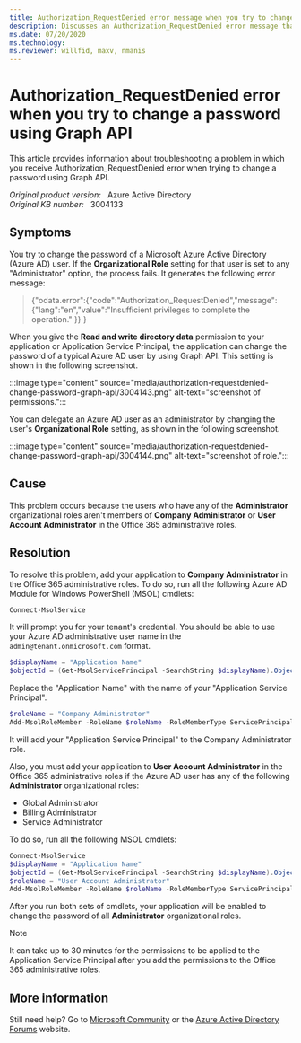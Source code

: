 ```yaml
---
title: Authorization_RequestDenied error message when you try to change a password if you use Graph API
description: Discusses an Authorization_RequestDenied error message that you receive when you try to change a password if you use Graph API. Provides a resolution.
ms.date: 07/20/2020
ms.technology: 
ms.reviewer: willfid, maxv, nmanis
---
```

# Authorization_RequestDenied error when you try to change a password using Graph API

This article provides information about troubleshooting a problem in which you receive Authorization_RequestDenied error when trying to change a password using Graph API.

_Original product version:_ &nbsp; Azure Active Directory  
_Original KB number:_ &nbsp; 3004133

## Symptoms

You try to change the password of a Microsoft Azure Active Directory (Azure AD) user. If the **Organizational Role** setting for that user is set to any "Administrator" option, the process fails. It generates the following error message:

> {"odata.error":{"code":"Authorization_RequestDenied","message":{"lang":"en","value":"Insufficient privileges to complete the operation." }} }

When you give the **Read and write directory data** permission to your application or Application Service Principal, the application can change the password of a typical Azure AD user by using Graph API. This setting is shown in the following screenshot.

:::image type="content" source="media/authorization-requestdenied-change-password-graph-api/3004143.png" alt-text="screenshot of permissions.":::

You can delegate an Azure AD user as an administrator by changing the user's **Organizational Role** setting, as shown in the following screenshot.

:::image type="content" source="media/authorization-requestdenied-change-password-graph-api/3004144.png" alt-text="screenshot of role.":::

## Cause

This problem occurs because the users who have any of the **Administrator** organizational roles aren't members of **Company Administrator** or **User Account Administrator** in the Office 365 administrative roles.

## Resolution

To resolve this problem, add your application to **Company Administrator** in the Office 365 administrative roles. To do so, run all the following Azure AD Module for Windows PowerShell (MSOL) cmdlets:

 ```powershell
 Connect-MsolService
 ```

 It will prompt you for your tenant's credential. You should be able to use your Azure AD administrative user name in the `admin@tenant.onmicrosoft.com` format.

```powershell
$displayName = "Application Name" 
$objectId = (Get-MsolServicePrincipal -SearchString $displayName).ObjectId
```

Replace the "Application Name" with the name of your "Application Service Principal".

```powershell
$roleName = "Company Administrator"
Add-MsolRoleMember -RoleName $roleName -RoleMemberType ServicePrincipal -RoleMemberObjectId $objectId
```

It will add your "Application Service Principal" to the Company Administrator role.

Also, you must add your application to **User Account Administrator** in the Office 365 administrative roles if the Azure AD user has any of the following **Administrator** organizational roles:

- Global Administrator
- Billing Administrator
- Service Administrator

To do so, run all the following MSOL cmdlets:

```powershell
Connect-MsolService
$displayName = "Application Name" 
$objectId = (Get-MsolServicePrincipal -SearchString $displayName).ObjectId
$roleName = "User Account Administrator"
Add-MsolRoleMember -RoleName $roleName -RoleMemberType ServicePrincipal -RoleMemberObjectId $objectId
```

After you run both sets of cmdlets, your application will be enabled to change the password of all **Administrator** organizational roles.

> [!NOTE]
> It can take up to 30 minutes for the permissions to be applied to the Application Service Principal after you add the permissions to the Office 365 administrative roles.

## More information

Still need help? Go to [Microsoft Community](https://answers.microsoft.com/) or the [Azure Active Directory Forums](https://social.msdn.microsoft.com/Forums) website.

